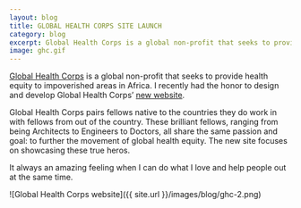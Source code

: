 ```yaml
---              
layout: blog
title: GLOBAL HEALTH CORPS SITE LAUNCH
category: blog
excerpt: Global Health Corps is a global non-profit that seeks to provide health equity to impoverished areas in Africa. I recently had the honor to design and develop Global Health Corps’ new website.
image: ghc.gif
---
```

[Global Health Corps](http://ghcorps.org) is a global non-profit that seeks to provide health equity to impoverished areas in Africa. I recently had the honor to design and develop Global Health Corps’ [new website](http://ghcorps.org).

Global Health Corps pairs fellows native to the countries they do work in with fellows from out of the country. These brilliant fellows, ranging from being Architects to Engineers to Doctors, all share the same passion and goal: to further the movement of global health equity. The new site focuses on showcasing these true heros.

It always an amazing feeling when I can do what I love and help people out at the same time.

![Global Health Corps website]({{ site.url }}/images/blog/ghc-2.png)